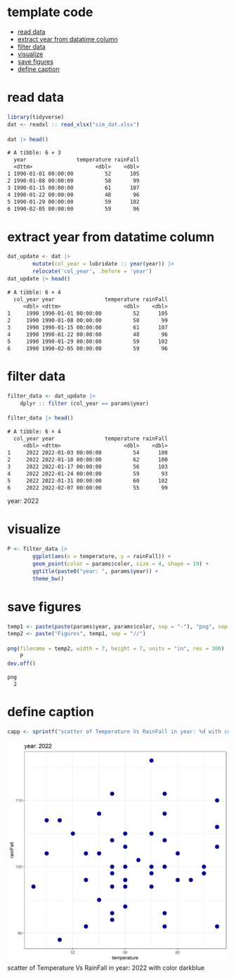 # template code


- [read data](#read-data)
- [extract year from datatime
  column](#extract-year-from-datatime-column)
- [filter data](#filter-data)
- [visualize](#visualize)
- [save figures](#save-figures)
- [define caption](#define-caption)

# read data

``` r
library(tidyverse)
dat <- readxl :: read_xlsx("sim_dat.xlsx")

dat |> head()
```

    # A tibble: 6 × 3
      year                temperature rainFall
      <dttm>                    <dbl>    <dbl>
    1 1990-01-01 00:00:00          52      105
    2 1990-01-08 00:00:00          58       99
    3 1990-01-15 00:00:00          61      107
    4 1990-01-22 00:00:00          48       96
    5 1990-01-29 00:00:00          59      102
    6 1990-02-05 00:00:00          59       96

# extract year from datatime column

``` r
dat_update <- dat |> 
        mutate(col_year = lubridate :: year(year)) |> 
        relocate('col_year', .before = 'year') 
dat_update |> head()
```

    # A tibble: 6 × 4
      col_year year                temperature rainFall
         <dbl> <dttm>                    <dbl>    <dbl>
    1     1990 1990-01-01 00:00:00          52      105
    2     1990 1990-01-08 00:00:00          58       99
    3     1990 1990-01-15 00:00:00          61      107
    4     1990 1990-01-22 00:00:00          48       96
    5     1990 1990-01-29 00:00:00          59      102
    6     1990 1990-02-05 00:00:00          59       96

# filter data

``` r
filter_data <- dat_update |> 
    dplyr :: filter (col_year == params$year)

filter_data |> head() 
```

    # A tibble: 6 × 4
      col_year year                temperature rainFall
         <dbl> <dttm>                    <dbl>    <dbl>
    1     2022 2022-01-03 00:00:00          54      108
    2     2022 2022-01-10 00:00:00          62      100
    3     2022 2022-01-17 00:00:00          56      103
    4     2022 2022-01-24 00:00:00          59       93
    5     2022 2022-01-31 00:00:00          60      102
    6     2022 2022-02-07 00:00:00          55       99

year: 2022

# visualize

``` r
P <- filter_data |> 
        ggplot(aes(x = temperature, y = rainFall)) + 
        geom_point(color = params$color, size = 4, shape = 19) + 
        ggtitle(paste0("year: ", params$year)) + 
        theme_bw() 
```

# save figures

``` r
temp1 <- paste(paste(params$year, params$color, sep = "-"), "png", sep = ".")
temp2 <- paste("Figures", temp1, sep = "//")

png(filename = temp2, width = 7, height = 7, units = "in", res = 300)
    P 
dev.off()
```

    png 
      2 

# define caption

``` r
capp <- sprintf("scatter of Temperature Vs RainFall in year: %d with color %s", params$year, params$color)
```

![](Figures//2022-darkblue.png) scatter of Temperature Vs RainFall in
year: 2022 with color darkblue
